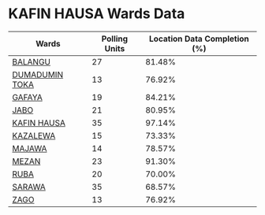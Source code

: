 
# KAFIN HAUSA Wards Data

| Wards | Polling Units | Location Data Completion (%) |
| ---- | ----- | ------- |
| [BALANGU](./wards/3807-balangu) | 27 | 81.48% |
| [DUMADUMIN TOKA](./wards/3808-dumadumin-toka) | 13 | 76.92% |
| [GAFAYA](./wards/3809-gafaya) | 19 | 84.21% |
| [JABO](./wards/3810-jabo) | 21 | 80.95% |
| [KAFIN HAUSA](./wards/3811-kafin-hausa) | 35 | 97.14% |
| [KAZALEWA](./wards/3812-kazalewa) | 15 | 73.33% |
| [MAJAWA](./wards/3813-majawa) | 14 | 78.57% |
| [MEZAN](./wards/3814-mezan) | 23 | 91.30% |
| [RUBA](./wards/3815-ruba) | 20 | 70.00% |
| [SARAWA](./wards/3816-sarawa) | 35 | 68.57% |
| [ZAGO](./wards/3817-zago) | 13 | 76.92% |




